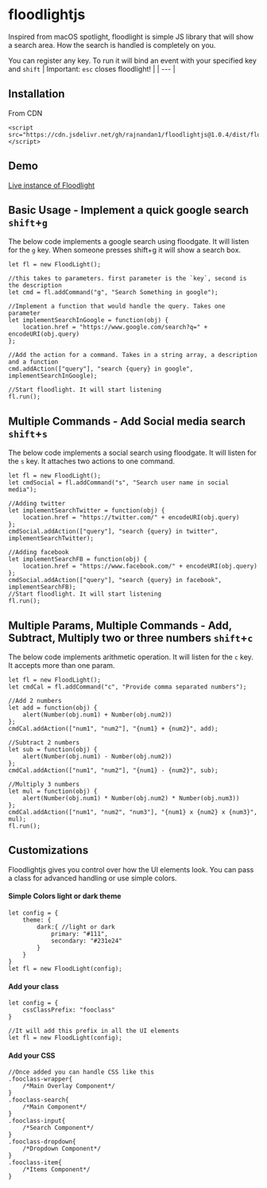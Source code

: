 # floodlightjs
Inspired from macOS spotlight, floodlight is simple JS library that will show a search area. How the search is handled is completely on you.

You can register any key. To run it will bind an event with your specified key and `shift`
| Important: `esc` closes floodlight! |
| --- |
## Installation
From CDN
```
<script src="https://cdn.jsdelivr.net/gh/rajnandan1/floodlightjs@1.0.4/dist/floodlight.min.js"></script>
```
## Demo
[Live instance of Floodlight](https://rajnandan1.github.io/floodlightjs/index.html)
## Basic Usage - Implement a quick google search `shift`+`g`

The below code implements a google search using floodgate. It will listen for the `g` key. When someone presses shift+g it will show a search box.
```
let fl = new FloodLight();

//this takes to parameters. first parameter is the `key`, second is the description
let cmd = fl.addCommand("g", "Search Something in google");

//Implement a function that would handle the query. Takes one parameter
let implementSearchInGoogle = function(obj) {
	location.href = "https://www.google.com/search?q=" + encodeURI(obj.query)
};

//Add the action for a command. Takes in a string array, a description and a function
cmd.addAction(["query"], "search {query} in google", implementSearchInGoogle);

//Start floodlight. It will start listening
fl.run();
```

## Multiple Commands - Add Social media search `shift`+`s`

The below code implements a social search using floodgate. It will listen for the `s` key. It attaches two actions to one command.

```
let fl = new FloodLight();
let cmdSocial = fl.addCommand("s", "Search user name in social media");

//Adding twitter
let implementSearchTwitter = function(obj) {
	location.href = "https://twitter.com/" + encodeURI(obj.query)
};
cmdSocial.addAction(["query"], "search {query} in twitter", implementSearchTwitter);

//Adding facebook
let implementSearchFB = function(obj) {
	location.href = "https://www.facebook.com/" + encodeURI(obj.query)
};
cmdSocial.addAction(["query"], "search {query} in facebook", implementSearchFB);
//Start floodlight. It will start listening
fl.run();
```
## Multiple Params, Multiple Commands - Add, Subtract, Multiply two or three numbers `shift`+`c`

The below code implements arithmetic operation. It will listen for the `c` key. It accepts more than one param.

```
let fl = new FloodLight();
let cmdCal = fl.addCommand("c", "Provide comma separated numbers");

//Add 2 numbers
let add = function(obj) {
	alert(Number(obj.num1) + Number(obj.num2))
};
cmdCal.addAction(["num1", "num2"], "{num1} + {num2}", add);

//Subtract 2 numbers
let sub = function(obj) {
	alert(Number(obj.num1) - Number(obj.num2))
};
cmdCal.addAction(["num1", "num2"], "{num1} - {num2}", sub);

//Multiply 3 numbers
let mul = function(obj) {
	alert(Number(obj.num1) * Number(obj.num2) * Number(obj.num3))
};
cmdCal.addAction(["num1", "num2", "num3"], "{num1} x {num2} x {num3}", mul);
fl.run();
```
## Customizations

Floodlightjs gives you control over how the UI elements look. You can pass a class for advanced handling or use simple colors.
#### Simple Colors light or dark theme
```
let config = {
	theme: {
		dark:{ //light or dark
			primary: "#111",
			secondary: "#231e24"
		}
	}
}
let fl = new FloodLight(config);
```
#### Add your class
```
let config = {
	cssClassPrefix: "fooclass"
}	

//It will add this prefix in all the UI elements
let fl = new FloodLight(config);
```
#### Add your CSS
```
//Once added you can handle CSS like this
.fooclass-wrapper{
	/*Main Overlay Component*/
}
.fooclass-search{
	/*Main Component*/
}
.fooclass-input{
	/*Search Component*/
}
.fooclass-dropdown{
	/*Dropdown Component*/
}
.fooclass-item{
	/*Items Component*/
}
```








